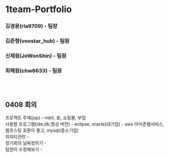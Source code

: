 # 1team-Portfolio
<h3>김경윤(rla9709) - 팀장</h3>
<h3>김준형(voostar_hub) - 팀원</h3>
<h3>신제원(JeWonShin) - 팀원</h3>
<h3>최해원(chw6633) - 팀원</h3>
<br><br>

<h2>0408 회의</h2>
프로젝트 주제(jsp) - mbti, 표, 쇼핑몰, 부업<br>
사용할 프로그램(ide,db,형상 버전) - eclipse, oracle(대기업) - aws 아마존웹서비스, 웹호스팅 호환이 좋고, mysql(중소기업) <br>
피피티관련 - <br>
정기회의 날짜정하기 - <br>
팀원이 수정해보기 - <br>
